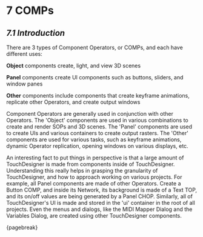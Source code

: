 # 7 COMPs

## *7.1 Introduction*

There are 3 types of Component Operators, or COMPs, and each have different uses:

**Object**  components create, light, and view 3D scenes


**Panel**  components create UI components such as buttons, sliders, and window panes


**Other**  components include components that create keyframe animations, replicate other Operators, and create output windows


Component Operators are generally used in conjunction with other Operators. The 'Object' components are used in various combinations to create and render SOPs and 3D scenes. The 'Panel' components are used to create UIs and various containers to create output rasters. The 'Other' components are used for various tasks, such as keyframe animations, dynamic Operator replication, opening windows on various displays, etc.

An interesting fact to put things in perspective is that a large amount of TouchDesigner is made from components inside of TouchDesigner. Understanding this really helps in grasping the granularity of TouchDesigner, and how to approach working on various projects. For example, all Panel components are made of other Operators. Create a Button COMP, and inside its Network, its background is made of a Text TOP, and its on/off values are being generated by a Panel CHOP. Similarly, all of TouchDesigner's UI is made and stored in the 'ui' container in the root of all projects. Even the menus and dialogs, like the MIDI Mapper Dialog and the Variables Dialog, are created using other TouchDesigner components.

{pagebreak}